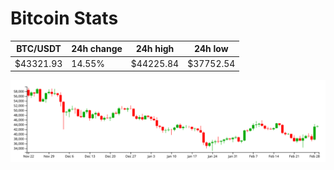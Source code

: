 # Bitcoin Stats

BTC/USDT|24h change|24h high|24h low|
|---|---|---|---|
|$43321.93|14.55%|$44225.84|$37752.54|

<img src="./chart.svg">
